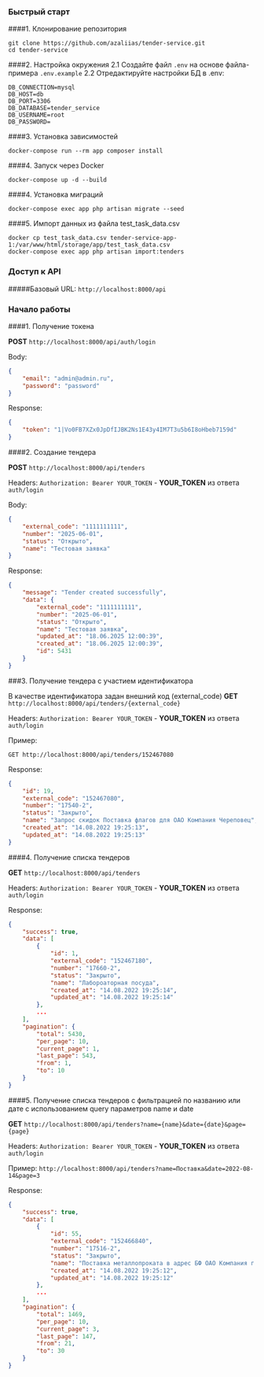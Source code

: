 ### Быстрый старт

####1. Клонирование репозитория
```
git clone https://github.com/azaliias/tender-service.git
cd tender-service
```

####2. Настройка окружения
2.1 Создайте файл `.env` на основе файла-примера `.env.example`
2.2 Отредактируйте настройки БД в .env:
```
DB_CONNECTION=mysql
DB_HOST=db
DB_PORT=3306
DB_DATABASE=tender_service
DB_USERNAME=root
DB_PASSWORD=
```

####3. Установка зависимостей
```
docker-compose run --rm app composer install
```

####4. Запуск через Docker
```
docker-compose up -d --build
```

####4. Установка миграций
```
docker-compose exec app php artisan migrate --seed
```

####5. Импорт данных из файла test_task_data.csv
```
docker cp test_task_data.csv tender-service-app-1:/var/www/html/storage/app/test_task_data.csv
docker-compose exec app php artisan import:tenders
```

### Доступ к API
#####Базовый URL: `http://localhost:8000/api`

### Начало работы
####1. Получение токена

**POST** `http://localhost:8000/api/auth/login`

Body:
```json
{
    "email": "admin@admin.ru",
    "password": "password"
}
```
Response:
```json
{
    "token": "1|Vo0FB7XZx0JpDfIJBK2Ns1E43y4IM7T3u5b6I8oHbeb7159d"
}
```
####2. Создание тендера

**POST** `http://localhost:8000/api/tenders`

Headers:
`Authorization: Bearer YOUR_TOKEN` - **YOUR_TOKEN** из ответа `auth/login`

Body:
```json
{
    "external_code": "1111111111",
    "number": "2025-06-01",
    "status": "Открыто",
    "name": "Тестовая заявка"
}
```
Response:
```json
{
    "message": "Tender created successfully",
    "data": {
        "external_code": "1111111111",
        "number": "2025-06-01",
        "status": "Открыто",
        "name": "Тестовая заявка",
        "updated_at": "18.06.2025 12:00:39",
        "created_at": "18.06.2025 12:00:39",
        "id": 5431
    }
}
```

###3. Получение тендера с участием идентификатора

В качестве идентификатора задан внешний код (external_code)
**GET** `http://localhost:8000/api/tenders/{external_code}`

Headers:
`Authorization: Bearer YOUR_TOKEN` - **YOUR_TOKEN** из ответа `auth/login`

Пример:
```text
GET http://localhost:8000/api/tenders/152467080
```
Response:
```json
{
    "id": 19,
    "external_code": "152467080",
    "number": "17540-2",
    "status": "Закрыто",
    "name": "Запрос скидок Поставка флагов для ОАО Компания Череповец",
    "created_at": "14.08.2022 19:25:13",
    "updated_at": "14.08.2022 19:25:13"
}
```

####4. Получение списка тендеров

**GET** `http://localhost:8000/api/tenders`

Headers:
`Authorization: Bearer YOUR_TOKEN` - **YOUR_TOKEN** из ответа `auth/login`

Response:
```json
{
    "success": true,
    "data": [
        {
            "id": 1,
            "external_code": "152467180",
            "number": "17660-2",
            "status": "Закрыто",
            "name": "Лабороаторная посуда",
            "created_at": "14.08.2022 19:25:14",
            "updated_at": "14.08.2022 19:25:14"
        },
        ...
    ],
    "pagination": {
        "total": 5430,
        "per_page": 10,
        "current_page": 1,
        "last_page": 543,
        "from": 1,
        "to": 10
    }
}
```

####5. Получение списка тендеров с фильтрацией по названию или дате с использованием query параметров name и date

**GET** `http://localhost:8000/api/tenders?name={name}&date={date}&page={page}`

Headers:
`Authorization: Bearer YOUR_TOKEN` - **YOUR_TOKEN** из ответа `auth/login`

Пример:
`http://localhost:8000/api/tenders?name=Поставка&date=2022-08-14&page=3`

Response:
```json
{
    "success": true,
    "data": [
        {
            "id": 55,
            "external_code": "152466840",
            "number": "17516-2",
            "status": "Закрыто",
            "name": "Поставка металлопроката в адрес БФ ОАО Компания г.Балаково ЗАПРОС СКИДКИ",
            "created_at": "14.08.2022 19:25:12",
            "updated_at": "14.08.2022 19:25:12"
        },
        ...
    ],
    "pagination": {
        "total": 1469,
        "per_page": 10,
        "current_page": 3,
        "last_page": 147,
        "from": 21,
        "to": 30
    }
}
```
